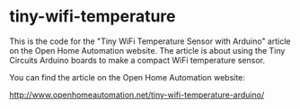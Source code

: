 tiny-wifi-temperature
=====================

This is the code for the "Tiny WiFi Temperature Sensor with Arduino" article on the Open Home Automation website. The article is about using the Tiny Circuits Arduino boards to make a compact WiFi temperature sensor.

You can find the article on the Open Home Automation website:

http://www.openhomeautomation.net/tiny-wifi-temperature-arduino/

